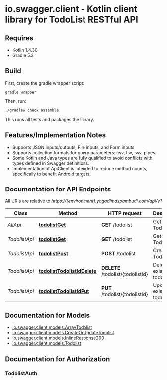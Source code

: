 # io.swagger.client - Kotlin client library for TodoList RESTful API

## Requires

* Kotlin 1.4.30
* Gradle 5.3

## Build

First, create the gradle wrapper script:

```
gradle wrapper
```

Then, run:

```
./gradlew check assemble
```

This runs all tests and packages the library.

## Features/Implementation Notes

* Supports JSON inputs/outputs, File inputs, and Form inputs.
* Supports collection formats for query parameters: csv, tsv, ssv, pipes.
* Some Kotlin and Java types are fully qualified to avoid conflicts with types defined in Swagger definitions.
* Implementation of ApiClient is intended to reduce method counts, specifically to benefit Android targets.

<a name="documentation-for-api-endpoints"></a>
## Documentation for API Endpoints

All URIs are relative to *https://{environment}.yogadimaspambudi.com/api/v1*

Class | Method | HTTP request | Description
------------ | ------------- | ------------- | -------------
*AllApi* | [**todolistGet**](docs/AllApi.md#todolistget) | **GET** /todolist | Get All Todolist
*TodolistApi* | [**todolistGet**](docs/TodolistApi.md#todolistget) | **GET** /todolist | Get All Todolist
*TodolistApi* | [**todolistPost**](docs/TodolistApi.md#todolistpost) | **POST** /todolist | Create new Todolist
*TodolistApi* | [**todolistTodolistIdDelete**](docs/TodolistApi.md#todolisttodolistiddelete) | **DELETE** /todolist/{todolistId} | Delete existing todolist
*TodolistApi* | [**todolistTodolistIdPut**](docs/TodolistApi.md#todolisttodolistidput) | **PUT** /todolist/{todolistId} | Update existing todolist

<a name="documentation-for-models"></a>
## Documentation for Models

 - [io.swagger.client.models.ArrayTodolist](docs/ArrayTodolist.md)
 - [io.swagger.client.models.CreateOrUpdateTodolist](docs/CreateOrUpdateTodolist.md)
 - [io.swagger.client.models.InlineResponse200](docs/InlineResponse200.md)
 - [io.swagger.client.models.Todolist](docs/Todolist.md)

<a name="documentation-for-authorization"></a>
## Documentation for Authorization

<a name="TodolistAuth"></a>
### TodolistAuth


